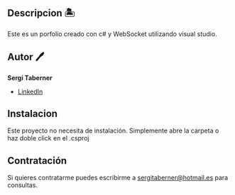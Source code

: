 ## Descripcion 🏝️
Este es un porfolio creado con c# y WebSocket utilizando visual studio. 

## Autor 🖊️
**Sergi Taberner**

* [LinkedIn](https://www.linkedin.com/in/sergitabernerr/)

## Instalacion
Este proyecto no necesita de instalación. Simplemente abre la carpeta o haz doble click en el .csproj

## Contratación
Si quieres contratarme puedes escribirme a sergitaberner@hotmail.es para consultas.


